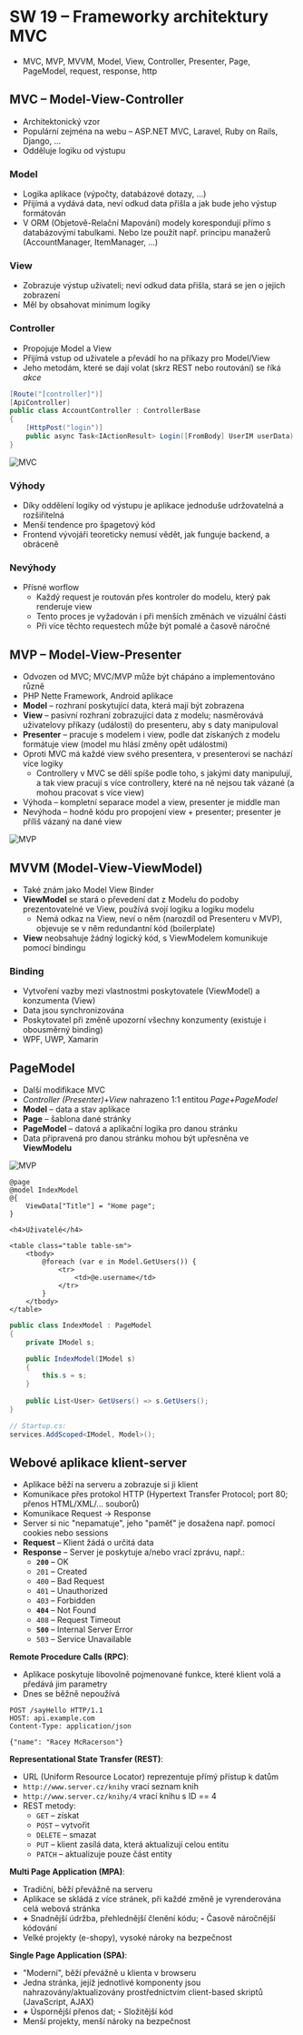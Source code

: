 # SW 19 – Frameworky architektury MVC

* MVC, MVP, MVVM, Model, View, Controller, Presenter, Page, PageModel, request, response, http

## MVC – Model-View-Controller

* Architektonický vzor
* Populární zejména na webu – <span>ASP.NET</span> MVC, Laravel, Ruby on Rails, Django, ...
* Odděluje logiku od výstupu

### Model

* Logika aplikace (výpočty, databázové dotazy, ...)
* Přijímá a vydává data, neví odkud data přišla a jak bude jeho výstup formátován
* V ORM (Objetově-Relační Mapování) modely korespondují přímo s databázovými tabulkami. Nebo lze použít např. principu manažerů (AccountManager, ItemManager, ...)

### View

* Zobrazuje výstup uživateli; neví odkud data přišla, stará se jen o jejich zobrazení
* Měl by obsahovat minimum logiky

### Controller

* Propojuje Model a View
* Přijímá vstup od uživatele a převádí ho na příkazy pro Model/View
* Jeho metodám, které se dají volat (skrz REST nebo routování) se říká _akce_

``` csharp
[Route("[controller]")]
[ApiController]
public class AccountController : ControllerBase
{
    [HttpPost("login")]
    public async Task<IActionResult> Login([FromBody] UserIM userData) { /* ... */ }
}
```

![MVC](./img/SW_19_01.png)

### Výhody

* Díky oddělení logiky od výstupu je aplikace jednoduše udržovatelná a rozšiřitelná
* Menší tendence pro špagetový kód
* Frontend vývojáři teoreticky nemusí vědět, jak funguje backend, a obráceně

### Nevýhody

* Přísné worflow
  * Každý request je routován přes kontroler do modelu, který pak renderuje view
  * Tento proces je vyžadován i při menších změnách ve vizuální části
  * Při více těchto requestech může být pomalé a časově náročné

## MVP – Model-View-Presenter

* Odvozen od MVC; MVC/MVP může být chápáno a implementováno různě
* PHP Nette Framework, Android aplikace
* __Model__ – rozhraní poskytující data, která mají být zobrazena
* __View__ – pasivní rozhraní zobrazující data z modelu; nasměrovává uživatelovy příkazy (události) do presenteru, aby s daty manipuloval
* __Presenter__ – pracuje s modelem i view, podle dat získaných z modelu formátuje view (model mu hlásí změny opět událostmi)
* Oproti MVC má každé view svého presentera, v presenterovi se nachází více logiky
  * Controllery v MVC se dělí spíše podle toho, s jakými daty manipulují, a tak view pracují s více controllery, které na ně nejsou tak vázané (a mohou pracovat s více view)
* Výhoda – kompletní separace model a view, presenter je middle man
* Nevýhoda – hodně kódu pro propojení view + presenter; presenter je příliš vázaný na dané view

![MVP](./img/SW_19_02.png)

## MVVM (Model-View-ViewModel)

* Také znám jako Model View Binder
* __ViewModel__ se stará o převedení dat z Modelu do podoby prezentovatelné ve View, používá svojí logiku a logiku modelu
  * Nemá odkaz na View, neví o něm (narozdíl od Presenteru v MVP), objevuje se v něm redundantní kód (boilerplate)
* __View__ neobsahuje žádný logický kód, s ViewModelem komunikuje pomocí bindingu

### Binding

* Vytvoření vazby mezi vlastnostmi poskytovatele (ViewModel) a konzumenta (View)
* Data jsou synchronizována
* Poskytovatel při změně upozorní všechny konzumenty (existuje i obousměrný binding)
* WPF, UWP, Xamarin

## PageModel

* Další modifikace MVC
* _Controller (Presenter)+View_ nahrazeno 1:1 entitou _Page+PageModel_
* __Model__ – data a stav aplikace
* __Page__ – šablona dané stránky
* __PageModel__ – datová a aplikační logika pro danou stránku
* Data připravená pro danou stránku mohou být upřesněna ve __ViewModelu__

![MVP](./img/SW_19_03.png)

``` razor
@page
@model IndexModel
@{
    ViewData["Title"] = "Home page";
}

<h4>Uživatelé</h4>

<table class="table table-sm">
    <tbody>
        @foreach (var e in Model.GetUsers()) {
            <tr>
                <td>@e.username</td>
            </tr>
        }
    </tbody>
</table>
```

``` csharp
public class IndexModel : PageModel
{
    private IModel s;

    public IndexModel(IModel s)
    {
        this.s = s;
    }
    
    public List<User> GetUsers() => s.GetUsers();
}

// Startup.cs:
services.AddScoped<IModel, Model>();
```

## Webové aplikace klient-server

* Aplikace běží na serveru a zobrazuje si ji klient
* Komunikace přes protokol HTTP (Hypertext Transfer Protocol; port 80; přenos HTML/XML/... souborů)
* Komunikace Request -> Response
* Server si nic "nepamatuje", jeho "paměť" je dosažena např. pomocí cookies nebo sessions
* __Request__ – Klient žádá o určitá data
* __Response__ – Server je poskytuje a/nebo vrací zprávu, např.:
  * __`200`__ – OK
  * `201` – Created
  * `400` – Bad Request
  * `401` – Unauthorized
  * `403` – Forbidden
  * __`404`__ – Not Found
  * `408` – Request Timeout
  * __`500`__ – Internal Server Error
  * `503` – Service Unavailable

__Remote Procedure Calls (RPC)__:

* Aplikace poskytuje libovolně pojmenované funkce, které klient volá a předává jim parametry​
* Dnes se běžně nepoužívá

``` rpc
POST /sayHello HTTP/1.1
HOST: api.example.com
Content-Type: application/json

{"name": "Racey McRacerson"}
```

__Representational State Transfer (REST)__:

* URL (Uniform Resource Locator) reprezentuje přímý přístup k datům
* `http://www.server.cz/knihy` vrací seznam knih
* `http://www.server.cz/knihy/4` vrací knihu s ID == 4
* REST metody:
  * `GET` – získat
  * `POST` – vytvořit
  * `DELETE` – smazat
  * `PUT` – klient zasílá data, která aktualizují celou entitu
  * `PATCH` – aktualizuje pouze část entity

__Multi Page Application (MPA)__:

* Tradiční, běží převážně na serveru
* Aplikace se skládá z více stránek, při každé změně je vyrenderována celá webová stránka
* __+__ Snadnější údržba, přehlednější členění kódu; __-__ Časově náročnější kódování
* Velké projekty (e-shopy), vysoké nároky na bezpečnost

__Single Page Application (SPA)__:

* "Moderní", běží převážně u klienta v browseru
* Jedna stránka, jejíž jednotlivé komponenty jsou nahrazovány/aktualizovány prostřednictvím client-based skriptů (JavaScript, AJAX)
* __+__ Úspornější přenos dat; __-__ Složitější kód
* Menší projekty, menší nároky na bezpečnost
